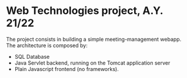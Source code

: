 # Web Technologies project, A.Y. 21/22

The project consists in building a simple meeting-management webapp.
The architecture is composed by:
* SQL Database
* Java Servlet backend, running on the Tomcat application server
* Plain Javascript frontend (no frameworks).
